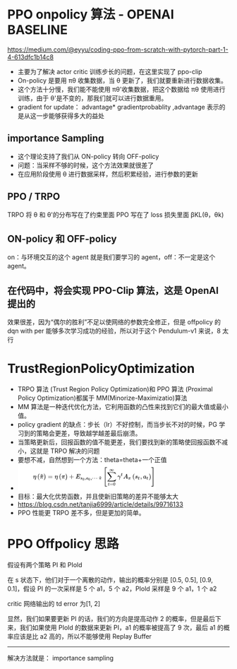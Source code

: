 # PPO onpolicy 算法 - OPENAI BASELINE

<https://medium.com/@eyyu/coding-ppo-from-scratch-with-pytorch-part-1-4-613dfc1b14c8>

- 主要为了解决 actor critic 训练步长的问题，在这里实现了 ppo-clip
- On-policy 是要用 πθ 收集数据，当 θ 更新了，我们就要重新进行数据收集。
- 这个方法十分慢，我们能不能使用 πθ'收集数据，把这个数据给 πθ 使用进行训练，由于 θ'是不变的，那我们就可以进行数据重用。
- gradient for update： advantage\* gradientprobablity ,advantage 表示的是从这一步能够获得多大的益处

## importance Sampling

- 这个理论支持了我们从 ON-policy 转向 OFF-policy
- 问题：当采样不够的时候，这个方法效果就很差了
- 在应用阶段使用 θ 进行数据采样，然后积累经验，进行参数的更新

## PPO / TRPO

TRPO 将 θ 和 θ'的分布写在了约束里面
PPO 写在了 loss 损失里面 βKL(θ，θk)

## ON-policy 和 OFF-policy

on：与环境交互的这个 agent 就是我们要学习的 agent，off：不一定是这个 agent。

## 在代码中，将会实现 PPO-Clip 算法，这是 OpenAI 提出的

效果很差，因为“偶尔的胜利”不足以使网络的参数完全修正，但是 offpolicy 的 dqn with per 能够多次学习成功的经验，所以对于这个 Pendulum-v1 来说，8 太行

# TrustRegionPolicyOptimization

- TRPO 算法 (Trust Region Policy Optimization)和 PPO 算法 (Proximal Policy Optimization)都属于 MM(Minorize-Maximizatio)算法
- MM 算法是一种迭代优化方法，它利用函数的凸性来找到它们的最大值或最小值。
- policy gradient 的缺点：步长（lr）不好控制，而当步长不对的时候，PG 学习到的策略会更差，导致越学越差最后崩溃。
- 当策略更新后，回报函数的值不能更差，我们要找到新的策略使回报函数不减小，这就是 TRPO 解决的问题
- 要想不减，自然想到一个方法：theta=theta+一个正值
- ![](./algorithm.png)
- 目标：最大化优势函数，并且使新旧策略的差异不能够太大
- <https://blog.csdn.net/tanjia6999/article/details/99716133>
- PPO 性能更 TRPO 差不多，但是更加的简单。

# PPO Offpolicy 思路

假设有两个策略 PI 和 PIold

在 s 状态下，他们对于一个离散的动作，输出的概率分别是 [0.5, 0.5], [0.9, 0.1]，假设 PI 的一次采样是 5 个 a1，5 个 a2，PIold 采样是 9 个 a1，1 个 a2

critic 网络输出的 td error 为[1, 2]

显然，我们如果要更新 PI 的话，我们的方向是提高动作 2 的概率，但是最后下来，我们如果使用 PIold 的数据来更新 PI，a1 的概率被提高了 9 次，最后 a1 的概率应该是比 a2 高的，所以不能够使用 Replay Buffer

---

解决方法就是： importance sampling

